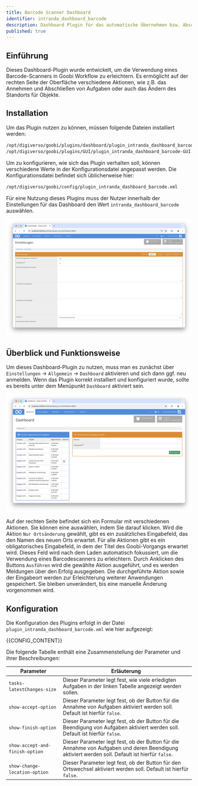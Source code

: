```yaml
---
title: Barcode Scanner Dashboard
identifier: intranda_dashboard_barcode
description: Dashboard Plugin für das automatische Übernehmen bzw. Abschließen von Arbeitsschritten sowie zur Änderung von Standortangaben mittels Barcode-Scanner
published: true
---
```


## Einführung
Dieses Dashboard-Plugin wurde entwickelt, um die Verwendung eines Barcode-Scanners in Goobi Workflow zu erleichtern. Es ermöglicht auf der rechten Seite der Oberfläche verschiedene Aktionen, wie z.B. das Annehmen und Abschließen von Aufgaben oder auch das Ändern des Standorts für Objekte.

## Installation
Um das Plugin nutzen zu können, müssen folgende Dateien installiert werden:

```bash
/opt/digiverso/goobi/plugins/dashboard/plugin_intranda_dashboard_barcode.jar
/opt/digiverso/goobi/plugins/GUI/plugin_intranda_dashboard_barcode-GUI.jar
```

Um zu konfigurieren, wie sich das Plugin verhalten soll, können verschiedene Werte in der Konfigurationsdatei angepasst werden. Die Konfigurationsdatei befindet sich üblicherweise hier:

```bash
/opt/digiverso/goobi/config/plugin_intranda_dashboard_barcode.xml
```

Für eine Nutzung dieses Plugins muss der Nutzer innerhalb der Einstellungen für das Dashboard den Wert `intranda_dashboard_barcode` auswählen. 

![Auswahl des Dashboards in den Nutzereinstellungen](screen1_de.png)


## Überblick und Funktionsweise
Um dieses Dashboard-Plugin zu nutzen, muss man es zunächst über `Einstellungen` -> `Allgemein` -> `Dashboard` aktivieren und sich dann ggf. neu anmelden. Wenn das Plugin korrekt installiert und konfiguriert wurde, sollte es bereits unter dem Menüpunkt `Dashboard` aktiviert sein.

![Nutzeroberfläche des Dashboards](screen2_de.png)

Auf der rechten Seite befindet sich ein Formular mit verschiedenen Aktionen. Sie können eine auswählen, indem Sie darauf klicken. Wird die Aktion `Nur Ortsänderung` gewählt, gibt es ein zusätzliches Eingabefeld, das den Namen des neuen Orts erwartet. Für alle Aktionen gibt es ein obligatorisches Eingabefeld, in dem der Titel des Goobi-Vorgangs erwartet wird. Dieses Feld wird nach dem Laden automatisch fokussiert, um die Verwendung eines Barcodescanners zu erleichtern. Durch Anklicken des Buttons `Ausführen` wird die gewählte Aktion ausgeführt, und es werden Meldungen über den Erfolg ausgegeben. Die durchgeführte Aktion sowie der Eingabeort werden zur Erleichterung weiterer Anwendungen gespeichert. Sie bleiben unverändert, bis eine manuelle Änderung vorgenommen wird.

## Konfiguration
Die Konfiguration des Plugins erfolgt in der Datei `plugin_intranda_dashboard_barcode.xml` wie hier aufgezeigt:

{{CONFIG_CONTENT}}

Die folgende Tabelle enthält eine Zusammenstellung der Parameter und ihrer Beschreibungen:

Parameter               | Erläuterung
------------------------|------------------------------------
| `tasks-latestChanges-size` | Dieser Parameter legt fest, wie viele erledigten Aufgaben in der linken Tabelle angezeigt werden sollen. |
| `show-accept-option` | Dieser Parameter legt fest, ob der Button für die Annahme von Aufgaben aktiviert werden soll. Default ist hierfür `false`. |
| `show-finish-option` | Dieser Parameter legt fest, ob der Button für die Beendigung von Aufgaben aktiviert werden soll. Default ist hierfür `false`.|
| `show-accept-and-finish-option` | Dieser Parameter legt fest, ob der Button für die Annahme von Aufgaben und deren Beendigung aktiviert werden soll. Default ist hierfür `false`. |
| `show-change-location-option` | Dieser Parameter legt fest, ob der Button für den Ortswechsel aktiviert werden soll. Default ist hierfür `false`. |